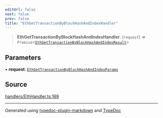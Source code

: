 ```yaml
---
editUrl: false
next: false
prev: false
title: "EthGetTransactionByBlockHashAndIndexHandler"
---
```


> **EthGetTransactionByBlockHashAndIndexHandler**: (`request`) => `Promise`\<[`EthGetTransactionByBlockHashAndIndexResult`](/reference/tevm/actions-types/type-aliases/ethgettransactionbyblockhashandindexresult/)\>

## Parameters

▪ **request**: [`EthGetTransactionByBlockHashAndIndexParams`](/reference/tevm/actions-types/type-aliases/ethgettransactionbyblockhashandindexparams/)

## Source

[handlers/EthHandler.ts:169](https://github.com/evmts/tevm-monorepo/blob/main/packages/actions-types/src/handlers/EthHandler.ts#L169)

***
Generated using [typedoc-plugin-markdown](https://www.npmjs.com/package/typedoc-plugin-markdown) and [TypeDoc](https://typedoc.org/)

